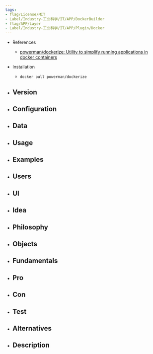 ```yaml
---
tags:
- flag/License/MIT
- Label/Industry-工业科学/IT/APP/DockerBuilder
- flag/APP/Layer
- Label/Industry-工业科学/IT/APP/Plugin/Docker
---
```


- References
    - [powerman/dockerize: Utility to simplify running applications in docker containers](https://github.com/powerman/dockerize)

- Installation
    - `docker pull powerman/dockerize`

- Version
    - 

- Configuration
    - 

- Data
    - 

- Usage
    - 

- Examples
    - 

- Users
    - 

- UI
    - 

- Idea
    - 

- Philosophy
    - 

- Objects
    - 

- Fundamentals
    - 

- Pro
    - 

- Con
    - 

- Test
    - 

- Alternatives
    - 

- Description
    - 
